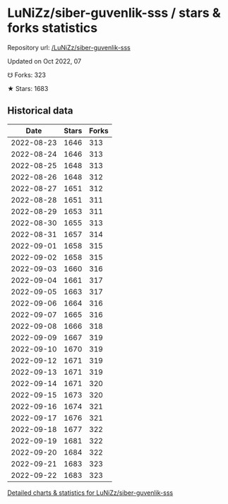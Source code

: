 # LuNiZz/siber-guvenlik-sss / stars & forks statistics

Repository url: [/LuNiZz/siber-guvenlik-sss](https://github.com/LuNiZz/siber-guvenlik-sss)

Updated on Oct 2022, 07

☋ Forks: 323

★ Stars: 1683

## Historical data
| Date | Stars | Forks |
|------|-------|-------|
| 2022-08-23 | 1646 | 313 | 
| 2022-08-24 | 1646 | 313 | 
| 2022-08-25 | 1648 | 313 | 
| 2022-08-26 | 1648 | 312 | 
| 2022-08-27 | 1651 | 312 | 
| 2022-08-28 | 1651 | 311 | 
| 2022-08-29 | 1653 | 311 | 
| 2022-08-30 | 1655 | 313 | 
| 2022-08-31 | 1657 | 314 | 
| 2022-09-01 | 1658 | 315 | 
| 2022-09-02 | 1658 | 315 | 
| 2022-09-03 | 1660 | 316 | 
| 2022-09-04 | 1661 | 317 | 
| 2022-09-05 | 1663 | 317 | 
| 2022-09-06 | 1664 | 316 | 
| 2022-09-07 | 1665 | 316 | 
| 2022-09-08 | 1666 | 318 | 
| 2022-09-09 | 1667 | 319 | 
| 2022-09-10 | 1670 | 319 | 
| 2022-09-12 | 1671 | 319 | 
| 2022-09-13 | 1671 | 319 | 
| 2022-09-14 | 1671 | 320 | 
| 2022-09-15 | 1673 | 320 | 
| 2022-09-16 | 1674 | 321 | 
| 2022-09-17 | 1676 | 321 | 
| 2022-09-18 | 1677 | 322 | 
| 2022-09-19 | 1681 | 322 | 
| 2022-09-20 | 1684 | 322 | 
| 2022-09-21 | 1683 | 323 | 
| 2022-09-22 | 1683 | 323 | 


[Detailed charts & statistics for LuNiZz/siber-guvenlik-sss](https://reviewgithub.com/rep/LuNiZz/siber-guvenlik-sss)
